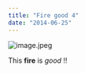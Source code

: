 ```yaml
---
title: "Fire good 4"
date: "2014-06-25"
---
```


<div class="content">
<p><img alt="image.jpeg" src="/preposterous/assets/252-image.jpeg"/></p>
<p>This <strong>fire</strong> is <em>good</em> !!</p>
</div>
